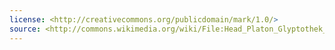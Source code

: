 ```yaml
---
license: <http://creativecommons.org/publicdomain/mark/1.0/>
source: <http://commons.wikimedia.org/wiki/File:Head_Platon_Glyptothek_Munich_548.jpg>
---
```

